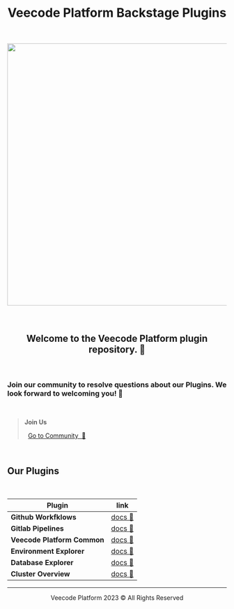 <h1 align="center">
Veecode Platform Backstage Plugins
</h1>
<br><br>
<div align="center">
<img src="https://github.com/veecode-platform/platform-backstage-plugins/assets/84424883/9ad91582-73a5-4def-bd34-2a9a3bbcb451" align="center" width="600"/>
</div>
<br><br>

<h2 align="center">Welcome to the Veecode Platform plugin repository. 👋 </h2>

<br>
<h3>Join our community to resolve questions about our Plugins. We look forward to welcoming you! 💬</h3>
<br>

> **Join Us**
>
>
>    [Go to Community  🚀](https://github.com/orgs/veecode-platform/discussions)

<br>

<h2>Our Plugins</h2>

<br>

| Plugin           |  link |
| --------------------------- | ------------------------------------------------------------ |
| **Github Workfklows**        | [docs 📑](https://github.com/veecode-platform/platform-backstage-plugins/tree/master/plugins/github-workflows) |
| **Gitlab Pipelines**        |  [docs 📑](https://github.com/veecode-platform/platform-backstage-plugins/tree/master/plugins/gitlab-pipelines) |
| **Veecode Platform Common** |  [docs 📑](https://github.com/veecode-platform/platform-backstage-plugins/tree/master/plugins/veecode-platform-common) |
| **Environment Explorer**    |  [docs 📑](https://github.com/veecode-platform/platform-backstage-plugins/tree/master/plugins/environment-explorer) |
| **Database Explorer**       |  [docs 📑](https://github.com/veecode-platform/platform-backstage-plugins/tree/master/plugins/database-explorer) |
| **Cluster Overview**        |  [docs 📑](https://github.com/veecode-platform/platform-backstage-plugins/tree/master/plugins/cluster-overview) |


---


<footer>
  <p align="center">Veecode Platform 2023 &#169; All Rights Reserved</p>
</footer>
